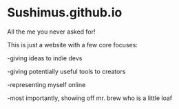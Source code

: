 # Sushimus.github.io
All the me you never asked for!

This is just a website with a few core focuses:

-giving ideas to indie devs

-giving potentially useful tools to creators

-representing myself online

-most importantly, showing off mr. brew who is a little loaf

